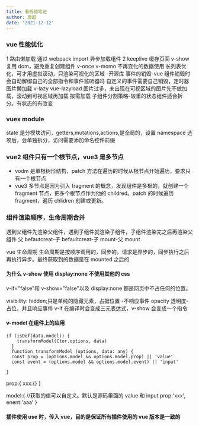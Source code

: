 ```yaml
---
title: 看视频笔记
author: 唐超
date: '2021-12-12'
---
```



### vue 性能优化

1 路由懒加载 通过 webpack import 异步加载组件
2 keeplive 缓存页面
v-show 复用 dom，避免重复创建组件
v-once v-momo 不再变化的数据使用
长列表优化，可才用虚拟滚动，只渲染可视化的区域 -开源库
事件的销毁-vue 组件销毁时会自动解绑自己的全部指令和事件监听器吗 自定义的事件需要自己销毁，定时器
图片懒加载 v-lazy vue-lazyload 图片过多，未出现在可视区域的图片先不做加载，滚动到可视区域再加载
按需加载
子组件分割策略-较重的状态组件适合拆分。有状态的有改变

### vuex module

state 是分模块访问，getters,mutations,actions,是全局的，设置 namespace 选项后，会单独拆分，访问需要添加命名控件前缀

### vue2 组件只有一个根节点，vue3 是多节点

- vodm 是单根树形结构，patch 方法在遍历的时候从根节点开始遍历，要求只有一个根节点
- vue3 多节点是因为引入 fragment 的概念，发现组件是多根的，就创建一个 fragment 节点，把多个根节点作为他的 childred。patch 的时候遍历 fragment，遍历 chlidren 创建或更新。

### 组件渲染顺序，生命周期合并

遇到父组件先渲染父组件，遇到子组件就渲染子组件，子组件渲染完之后再渲染父组件
父 befautcreat-子 befaultcreat-子 mount-父 mount

vue 生命周期
生命周期是按顺序调用的，同步的，请求是异步的，同步执行之后再执行异步。最终获取到的数据是在 mounted 之后的

#### 为什么 v-show 使用 display:none 不使用其他的 css

v-if="false"和 v-show="false"以及 display:none 都是网页中不占任何的位置。

visibility: hidden;只是单纯的隐藏元素，占据位置 -不响应事件
opacity 透明度-占位，并且响应事件
v-if 在编译时会变成三元表达式，v-show 会变成一个指令

#### v-model 在组件上的应用

```
if (isDef(data.model)) {
    transformModel(Ctor.options, data)
  }
  function transformModel (options, data: any) {
  const prop = (options.model && options.model.prop) || 'value'
  const event = (options.model && options.model.event) || 'input'

}
```

prop:{
xxx:{}
}

model:{
//获取的值可以自定义。默认是源码里面的 value 和 input
prop:'xxx',
enent:'aaa'
}

#### 插件使用 use 时，传入 vue，目的是保证所有插件使用的 vue 版本是一致的



